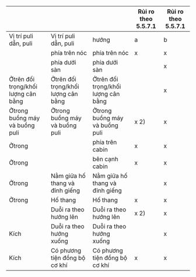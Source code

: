 |                                     |                                     |                                     | Rủi ro theo 5.5.7.1   | Rủi ro theo 5.5.7.1   |
|-------------------------------------|-------------------------------------|-------------------------------------|-----------------------|-----------------------|
| Vị trí puli dẫn, puli               | Vị trí puli dẫn, puli               | hướng                               | a                     | b                     |
|                                     | phía trên nóc                       | phía trên nóc                       | x                     | x                     |
|                                     | phía dưới sàn                       | phía dưới sàn                       |                       | x                     |
| Ởtrên đối trọng/khối lượng cân bằng | Ởtrên đối trọng/khối lượng cân bằng | Ởtrên đối trọng/khối lượng cân bằng |                       | x                     |
| Ởtrong buồng máy và buồng puli      | Ởtrong buồng máy và buồng puli      | Ởtrong buồng máy và buồng puli      | x 2)                  | x                     |
| Ởtrong                              |                                     | phía trên cabin                     | x                     | x                     |
| Ởtrong                              |                                     | bên cạnh cabin                      | x                     | x                     |
| Ởtrong                              | Nằm giữa hố thang và đỉnh giếng     | Nằm giữa hố thang và đỉnh giếng     |                       | x                     |
| Ởtrong                              | Hố thang                            | Hố thang                            | x                     | x                     |
|                                     | Duỗi ra theo hướng lên              | Duỗi ra theo hướng lên              | x 2)                  | x                     |
| Kích                                | Duỗi ra theo hướng xuống            | Duỗi ra theo hướng xuống            |                       | x                     |
| Kích                                | Có phương tiện đồng bộ cơ khí       | Có phương tiện đồng bộ cơ khí       | x                     | x                     |